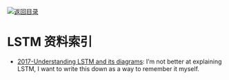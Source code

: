 [![返回目录](https://parg.co/UGo)](https://parg.co/b4z) 
 


# LSTM 资料索引

* [2017-Understanding LSTM and its diagrams](https://medium.com/mlreview/understanding-lstm-and-its-diagrams-37e2f46f1714): I’m not better at explaining LSTM, I want to write this down as a way to remember it myself.
